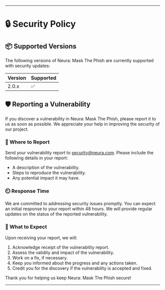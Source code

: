 

---

# 🔒 Security Policy

## 📦 Supported Versions

The following versions of Neura: Mask The Phish are currently supported with security updates:

| Version | Supported          |
| ------- | ------------------ |
| 2.0.x   | :white_check_mark: |


## 🛡️ Reporting a Vulnerability

If you discover a vulnerability in Neura: Mask The Phish, please report it to us as soon as possible. We appreciate your help in improving the security of our project.

### 📧 Where to Report

Send your vulnerability report to [security@neura.com](https://t.me/Suprafreak). Please include the following details in your report:
- A description of the vulnerability.
- Steps to reproduce the vulnerability.
- Any potential impact it may have.

### ⏲️ Response Time

We are committed to addressing security issues promptly. You can expect an initial response to your report within 48 hours. We will provide regular updates on the status of the reported vulnerability.

### 📝 What to Expect

Upon receiving your report, we will:
1. Acknowledge receipt of the vulnerability report.
2. Assess the validity and impact of the vulnerability.
3. Work on a fix, if necessary.
4. Keep you informed about the progress and any actions taken.
5. Credit you for the discovery if the vulnerability is accepted and fixed.

Thank you for helping us keep Neura: Mask The Phish secure!

---
